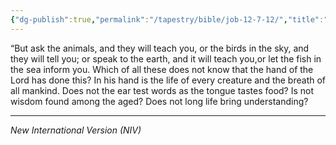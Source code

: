 ```yaml
---
{"dg-publish":true,"permalink":"/tapestry/bible/job-12-7-12/","title":"Job 12:7–12","tags":["bible"],"dgHomeLink":true,"dgShowLocalGraph":true,"dgEnableSearch":true}
---
```


“But ask the animals, and they will teach you, or the birds in the sky, and they will tell you; or speak to the earth, and it will teach you,or let the fish in the sea inform you.
 Which of all these does not know that the hand of the Lord has done this? In his hand is the life of every creature and the breath of all mankind. Does not the ear test words as the tongue tastes food? Is not wisdom found among the aged? Does not long life bring understanding?



---
*New International Version (NIV)*